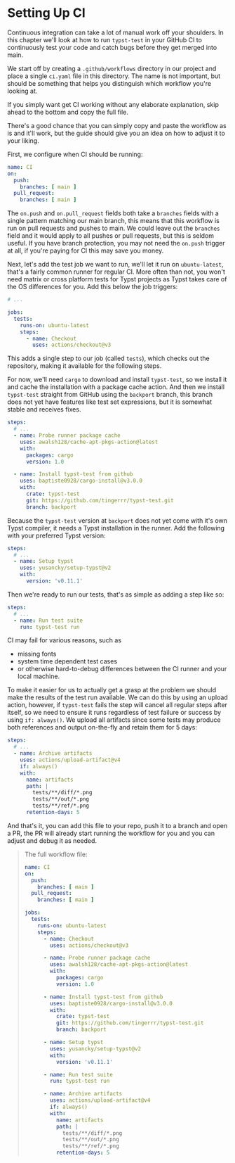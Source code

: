 # Setting Up CI
Continuous integration can take a lot of manual work off your shoulders.
In this chapter we'll look at how to run `typst-test` in your GitHub CI to continuously test your code and catch bugs before they get merged into main.

We start off by creating a `.github/workflows` directory in our project and place a single `ci.yaml` file in this directory.
The name is not important, but should be something that helps you distinguish which workflow you're looking at.

<div class="warning">

If you simply want get CI working without any elaborate explanation, skip ahead to the bottom and copy the full file.

There's a good chance that you can simply copy and paste the workflow as is and it'll work, but the guide should give you an idea on how to adjust it to your liking.

</div>

First, we configure when CI should be running:
```yml
name: CI
on:
  push:
    branches: [ main ]
  pull_request:
    branches: [ main ]
```

The `on.push` and `on.pull_request` fields both take a `branches` fields with a single pattern matching our main branch, this means that this workflow is run on pull requests and pushes to main.
We could leave out the `branches` field and it would apply to all pushes or pull requests, but this is seldom useful.
If you have branch protection, you may not need the `on.push` trigger at all, if you're paying for CI this may save you money.

Next, let's add the test job we want to run, we'll let it run on `ubuntu-latest`, that's a fairly common runner for regular CI.
More often than not, you won't need matrix or cross platform tests for Typst projects as Typst takes care of the OS differences for you.
Add this below the job triggers:

```yml
# ...

jobs:
  tests:
    runs-on: ubuntu-latest
    steps:
      - name: Checkout
        uses: actions/checkout@v3
```

This adds a single step to our job (called `tests`), which checks out the repository, making it available for the following steps.

For now, we'll need `cargo` to download and install `typst-test`, so we install it and cache the installation with a package cache action.
And then we install `typst-test` straight from GitHub using the `backport` branch, this branch does not yet have features like test set expressions, but it is somewhat stable and receives fixes.

```yml
steps:
  # ...
  - name: Probe runner package cache
    uses: awalsh128/cache-apt-pkgs-action@latest
    with:
      packages: cargo
      version: 1.0

  - name: Install typst-test from github
    uses: baptiste0928/cargo-install@v3.0.0
    with:
      crate: typst-test
      git: https://github.com/tingerrr/typst-test.git
      branch: backport

```

Because the `typst-test` version at `backport` does not yet come with it's own Typst compiler, it needs a Typst installation in the runner. Add the following with your preferred Typst version:

```yml
steps:
  # ...
  - name: Setup typst
    uses: yusancky/setup-typst@v2
    with:
      version: 'v0.11.1'
```

Then we're ready to run our tests, that's as simple as adding a step like so:

```yml
steps:
  # ...
  - name: Run test suite
    run: typst-test run
```

CI may fail for various reasons, such as
- missing fonts
- system time dependent test cases
- or otherwise hard-to-debug differences between the CI runner and your local machine.

To make it easier for us to actually get a grasp at the problem we should make the results of the test run available.
We can do this by using an upload action, however, if `typst-test` fails the step will cancel all regular steps after itself, so we need to ensure it runs regardless of test failure or success by using `if: always()`.
We upload all artifacts since some tests may produce both references and output on-the-fly and retain them for 5 days:

```yml
steps:
  # ...
  - name: Archive artifacts
    uses: actions/upload-artifact@v4
    if: always()
    with:
      name: artifacts
      path: |
        tests/**/diff/*.png
        tests/**/out/*.png
        tests/**/ref/*.png
      retention-days: 5
```

And that's it, you can add this file to your repo, push it to a branch and open a PR, the PR will already start running the workflow for you and you can adjust and debug it as needed.

> The full workflow file:
>
> ```yml
> name: CI
> on:
>   push:
>     branches: [ main ]
>   pull_request:
>     branches: [ main ]
>
> jobs:
>   tests:
>     runs-on: ubuntu-latest
>     steps:
>       - name: Checkout
>         uses: actions/checkout@v3
>
>       - name: Probe runner package cache
>         uses: awalsh128/cache-apt-pkgs-action@latest
>         with:
>           packages: cargo
>           version: 1.0
>
>       - name: Install typst-test from github
>         uses: baptiste0928/cargo-install@v3.0.0
>         with:
>           crate: typst-test
>           git: https://github.com/tingerrr/typst-test.git
>           branch: backport
>
>       - name: Setup typst
>         uses: yusancky/setup-typst@v2
>         with:
>           version: 'v0.11.1'
>
>       - name: Run test suite
>         run: typst-test run
>
>       - name: Archive artifacts
>         uses: actions/upload-artifact@v4
>         if: always()
>         with:
>           name: artifacts
>           path: |
>             tests/**/diff/*.png
>             tests/**/out/*.png
>             tests/**/ref/*.png
>           retention-days: 5
> ```
